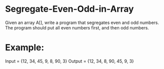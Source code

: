 # Segregate-Even-Odd-in-Array
Given an array A[], write a program that segregates even and odd numbers. The program should put all even numbers first, and then odd numbers. 
# Example: 
 

Input  = {12, 34, 45, 9, 8, 90, 3}
Output = {12, 34, 8, 90, 45, 9, 3}
